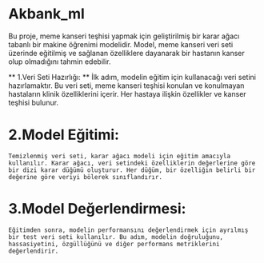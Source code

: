 # Akbank_ml

Bu proje, meme kanseri teşhisi yapmak için geliştirilmiş bir karar ağacı tabanlı bir makine öğrenimi modelidir. Model, meme kanseri veri seti üzerinde eğitilmiş ve sağlanan özelliklere dayanarak bir hastanın kanser olup olmadığını tahmin edebilir.

** 1.Veri Seti Hazırlığı: **
    İlk adım, modelin eğitim için kullanacağı veri setini hazırlamaktır. Bu veri seti, meme kanseri teşhisi konulan ve konulmayan hastaların klinik özelliklerini içerir. Her hastaya ilişkin özellikler ve kanser teşhisi bulunur.
# 2.Model Eğitimi:
    Temizlenmiş veri seti, karar ağacı modeli için eğitim amacıyla kullanılır. Karar ağacı, veri setindeki özelliklerin değerlerine göre bir dizi karar düğümü oluşturur. Her düğüm, bir özelliğin belirli bir değerine göre veriyi bölerek sınıflandırır.
# 3.Model Değerlendirmesi:
    Eğitimden sonra, modelin performansını değerlendirmek için ayrılmış bir test veri seti kullanılır. Bu adım, modelin doğruluğunu, hassasiyetini, özgüllüğünü ve diğer performans metriklerini değerlendirir. 
